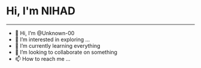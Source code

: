 # Hi, I'm NIHAD
---

- 👋 Hi, I’m @Unknown-00
- 👀 I’m interested in exploring ...
- 🌱 I’m currently learning everything
- 💞️ I’m looking to collaborate on something
- 📫 How to reach me ...

<!---
Unknown-00/Unknown-00 is a ✨ special ✨ repository because its `README.md` (this file) appears on your GitHub profile.
You can click the Preview link to take a look at your changes.
--->
